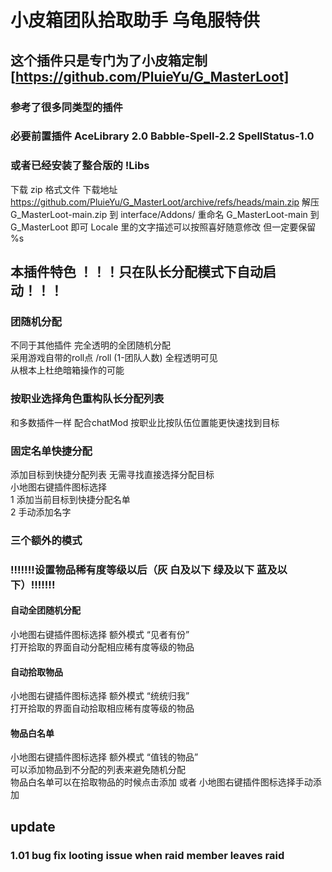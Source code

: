# 小皮箱团队拾取助手 乌龟服特供
## 这个插件只是专门为了小皮箱定制 [https://github.com/PluieYu/G_MasterLoot]
### 参考了很多同类型的插件
### 必要前置插件 AceLibrary 2.0 Babble-Spell-2.2 SpellStatus-1.0
### 或者已经安装了整合版的 !Libs

下载 zip 格式文件
下载地址 https://github.com/PluieYu/G_MasterLoot/archive/refs/heads/main.zip
解压 G_MasterLoot-main.zip 到 interface/Addons/ 
重命名 G_MasterLoot-main 到 G_MasterLoot 即可
Locale 里的文字描述可以按照喜好随意修改 但一定要保留 %s


## 本插件特色 ！！！只在队长分配模式下自动启动！！！
### 团随机分配
不同于其他插件 完全透明的全团随机分配  
采用游戏自带的roll点 /roll (1-团队人数) 全程透明可见  
从根本上杜绝暗箱操作的可能
### 按职业选择角色重构队长分配列表
和多数插件一样 配合chatMod 按职业比按队伍位置能更快速找到目标
### 固定名单快捷分配
添加目标到快捷分配列表 无需寻找直接选择分配目标  
小地图右键插件图标选择  
    1 添加当前目标到快捷分配名单  
    2 手动添加名字  

###  三个额外的模式
### !!!!!!!设置物品稀有度等级以后（灰 白及以下 绿及以下 蓝及以下）!!!!!!!
#### 自动全团随机分配 
小地图右键插件图标选择 额外模式 “见者有份”  
打开拾取的界面自动分配相应稀有度等级的物品
#### 自动拾取物品
小地图右键插件图标选择 额外模式 “统统归我”  
打开拾取的界面自动拾取相应稀有度等级的物品
#### 物品白名单
小地图右键插件图标选择 额外模式 “值钱的物品”  
可以添加物品到不分配的列表来避免随机分配  
物品白名单可以在拾取物品的时候点击添加 或者 小地图右键插件图标选择手动添加

## update 
### 1.01 bug fix looting issue when raid member leaves raid
